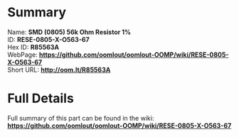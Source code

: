 
Summary
=================
  
Name: __SMD (0805) 56k Ohm Resistor 1%__    
ID: __RESE-0805-X-O563-67__   
Hex ID: __R85563A__   
WebPage: __https://github.com/oomlout/oomlout-OOMP/wiki/RESE-0805-X-O563-67__   
Short URL: __http://oom.lt/R85563A__   

Full Details
==========================
Full summary of this part can be found in the wiki:   
__https://github.com/oomlout/oomlout-OOMP/wiki/RESE-0805-X-O563-67__    

